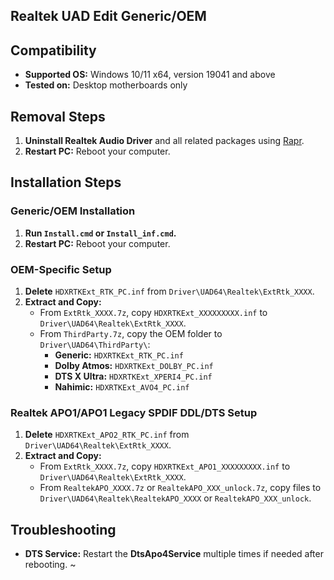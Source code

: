 ## Realtek UAD Edit Generic/OEM

## Compatibility
- **Supported OS:** Windows 10/11 x64, version 19041 and above
- **Tested on:** Desktop motherboards only

## Removal Steps
1. **Uninstall Realtek Audio Driver** and all related packages using [Rapr][DriverStoreExplorer].
2. **Restart PC:** Reboot your computer.

## Installation Steps

### Generic/OEM Installation
1. **Run `Install.cmd` or `Install_inf.cmd`.**
2. **Restart PC:** Reboot your computer.

### OEM-Specific Setup
1. **Delete** `HDXRTKExt_RTK_PC.inf` from `Driver\UAD64\Realtek\ExtRtk_XXXX`.
2. **Extract and Copy:**
   - From `ExtRtk_XXXX.7z`, copy `HDXRTKExt_XXXXXXXXX.inf` to `Driver\UAD64\Realtek\ExtRtk_XXXX`.
   - From `ThirdParty.7z`, copy the OEM folder to `Driver\UAD64\ThirdParty\`:
     - **Generic:** `HDXRTKExt_RTK_PC.inf`
     - **Dolby Atmos:** `HDXRTKExt_DOLBY_PC.inf`
     - **DTS X Ultra:** `HDXRTKExt_XPERI4_PC.inf`
     - **Nahimic:** `HDXRTKExt_AVO4_PC.inf`

### Realtek APO1/APO1 Legacy SPDIF DDL/DTS Setup
1. **Delete** `HDXRTKExt_APO2_RTK_PC.inf` from `Driver\UAD64\Realtek\ExtRtk_XXXX`.
2. **Extract and Copy:**
   - From `ExtRtk_XXXX.7z`, copy `HDXRTKExt_APO1_XXXXXXXXX.inf` to `Driver\UAD64\Realtek\ExtRtk_XXXX`.
   - From `RealtekAPO_XXXX.7z` or `RealtekAPO_XXX_unlock.7z`, copy files to `Driver\UAD64\Realtek\RealtekAPO_XXXX` or `RealtekAPO_XXX_unlock`.

## Troubleshooting
- **DTS Service:** Restart the **DtsApo4Service** multiple times if needed after rebooting. ~

[DriverStoreExplorer]: https://github.com/lostindark/DriverStoreExplorer
